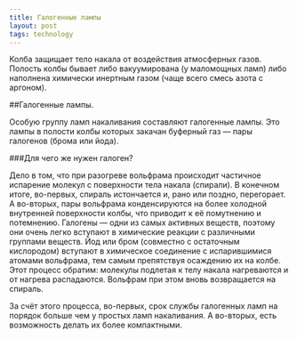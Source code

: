 ```yaml
---
title: Галогенные лампы
layout: post
tags: technology
---
```

Колба защищает тело накала от воздействия атмосферных газов. Полость колбы бывает либо вакуумирована (у маломощных ламп) либо наполнена химически инертным газом (чаще всего смесь азота с аргоном).

##Галогенные лампы.

Особую группу ламп накаливания составляют галогенные лампы. Это лампы в полости колбы которых закачан буферный газ — пары галогенов (брома или йода).

###Для чего же нужен галоген?

Дело в том, что при разогреве вольфрама происходит частичное испарение молекул с поверхности тела накала (спирали). В конечном итоге, во-первых, спираль истончается и, рано или поздно, перегорает. А во-вторых, пары вольфрама конденсируются на более холодной внутренней поверхности колбы, что приводит к её помутнению и потемнению. Галогены — одни из самых активных веществ, поэтому они очень легко вступают в химические реакции с различными группами веществ. Йод или бром (совместно с остаточным кислородом) вступают в химическое соединение с испарившимися атомами вольфрама, тем самым препятствуя осаждению их на колбе. Этот процесс обратим: молекулы подлетая к телу накала нагреваются и от нагрева распадаются. Вольфрам при этом вновь возвращается на спираль.

За счёт этого процесса, во-первых, срок службы галогенных ламп на порядок больше чем у простых ламп накаливания. А во-вторых, есть возможность делать их более компактными.

